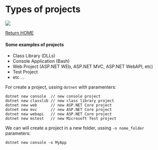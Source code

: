 # Types of projects
![](https://img.shields.io/badge/Code-C_Sharp-informational?style=flat&logo=csharp&logoColor=white&color=007acc)

[Return HOME](README.md)

#### Some examples of projects

* Class Library (DLLs)
* Console Application (Bash)
* Web Project (ASP.NET WEb, ASP.NET MVC, ASP.NET WebAPI, etc)
* Test Project
* etc ...

For create a project, ussing `dotnet` with paramenters:

```
dotnet new console  // new console project
dotnet new classlib // new class library project
dotnet new web      // new ASP.NET Core project
dotnet new mvc      // new ASP.NET Core project
dotnet new webapi   // new ASP.NET Core project
dotnet new mstest   // new Microsoft Test project
```

We can will create a project in a new folder, ussing `-o nome_folder` parameters:

```
dotnet new console -o MyApp 
```
